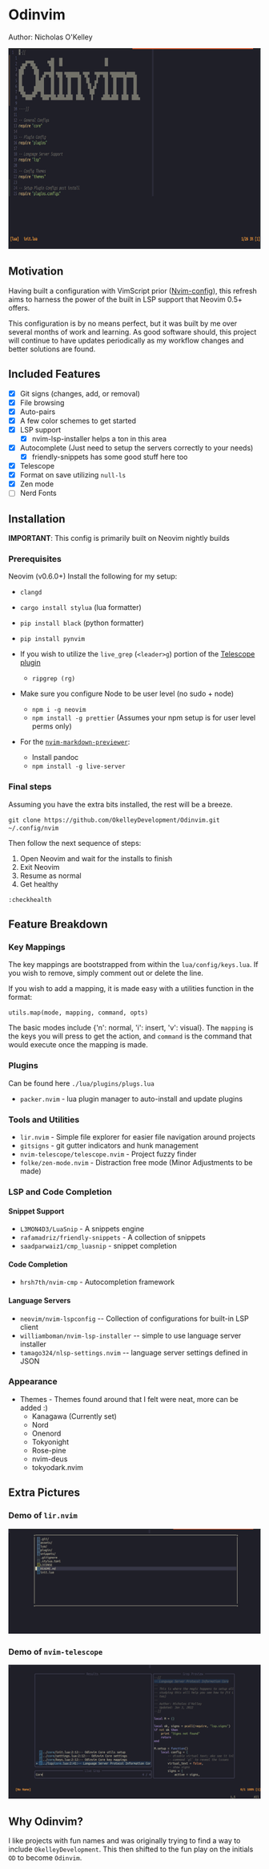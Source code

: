 # Odinvim

Author: Nicholas O'Kelley

<img src="./assets/odinvim.png"  width="700" height="400" />

## Motivation

Having built a configuration with VimScript prior ([Nvim-config](https://github.com/OkelleyDevelopment/Nvim-Config)),
this refresh aims to harness the power of the built in LSP support that Neovim 0.5+ offers.

This configuration is by no means perfect, but it was built by me over several months of work and learning.
As good software should, this project will continue to have updates periodically as my workflow changes and
better solutions are found.

## Included Features

- [x] Git signs (changes, add, or removal)
- [x] File browsing
- [x] Auto-pairs
- [x] A few color schemes to get started
- [x] LSP support
  - [x] nvim-lsp-installer helps a ton in this area
- [x] Autocomplete (Just need to setup the servers correctly to your needs)
  - [x] friendly-snippets has some good stuff here too
- [x] Telescope
- [x] Format on save utilizing `null-ls`
- [x] Zen mode
- [ ] Nerd Fonts

## Installation

**IMPORTANT**: This config is primarily built on Neovim nightly builds

### Prerequisites

Neovim (v0.6.0+)
Install the following for my setup:

- `clangd`
- `cargo install stylua` (lua formatter)
- `pip install black` (python formatter)
- `pip install pynvim`
- If you wish to utilize the `live_grep` (`<leader>g`) portion of the [Telescope plugin](https://github.com/nvim-telescope/telescope.nvim)
  - `ripgrep (rg)`
- Make sure you configure Node to be user level (no sudo + node)

  - `npm i -g neovim`
  - `npm install -g prettier` (Assumes your npm setup is for user level perms only)

- For the [`nvim-markdown-previewer`](https://github.com/davidgranstrom/nvim-markdown-preview):
  - Install pandoc
  - `npm install -g live-server`

### Final steps

Assuming you have the extra bits installed, the rest will be a breeze.

```
git clone https://github.com/OkelleyDevelopment/Odinvim.git ~/.config/nvim
```

Then follow the next sequence of steps:

1. Open Neovim and wait for the installs to finish
2. Exit Neovim
3. Resume as normal
4. Get healthy

```
:checkhealth
```

## Feature Breakdown

### Key Mappings

The key mappings are bootstrapped from within the `lua/config/keys.lua`. If you
wish to remove, simply comment out or delete the line.

If you wish to add a mapping, it is made easy with a utilities function in the format:

```
utils.map(mode, mapping, command, opts)
```

The basic modes include {'n': normal, 'i': insert, 'v': visual}. The `mapping` is the
keys you will press to get the action, and `command` is the command that would execute once
the mapping is made.

### Plugins

Can be found here `./lua/plugins/plugs.lua`

- `packer.nvim` - lua plugin manager to auto-install and update plugins

### Tools and Utilities

- `lir.nvim` - Simple file explorer for easier file navigation around projects
- `gitsigns` - git gutter indicators and hunk management
- `nvim-telescope/telescope.nvim` - Project fuzzy finder
- `folke/zen-mode.nvim` - Distraction free mode (Minor Adjustments to be made)

### LSP and Code Completion

#### Snippet Support

- `L3MON4D3/LuaSnip` - A snippets engine
- `rafamadriz/friendly-snippets` - A collection of snippets
- `saadparwaiz1/cmp_luasnip` - snippet completion

#### Code Completion

- `hrsh7th/nvim-cmp` - Autocompletion framework

#### Language Servers

- `neovim/nvim-lspconfig` -- Collection of configurations for built-in LSP client
- `williamboman/nvim-lsp-installer` -- simple to use language server installer
- `tamago324/nlsp-settings.nvim` -- language server settings defined in JSON

### Appearance

- Themes - Themes found around that I felt were neat, more can be added :)
  - Kanagawa (Currently set)
  - Nord
  - Onenord
  - Tokyonight
  - Rose-pine
  - nvim-deus
  - tokyodark.nvim

## Extra Pictures

### Demo of `lir.nvim`

![Lir](./assets/lir_demo.png)

### Demo of `nvim-telescope`

![telescope live grep](./assets/telescope_demo.png)

## Why Odinvim?

I like projects with fun names and was originally trying to find a way to include
`OkelleyDevelopment`. This then shifted to the fun play on the initials `OD` to
become `Odinvim`.
